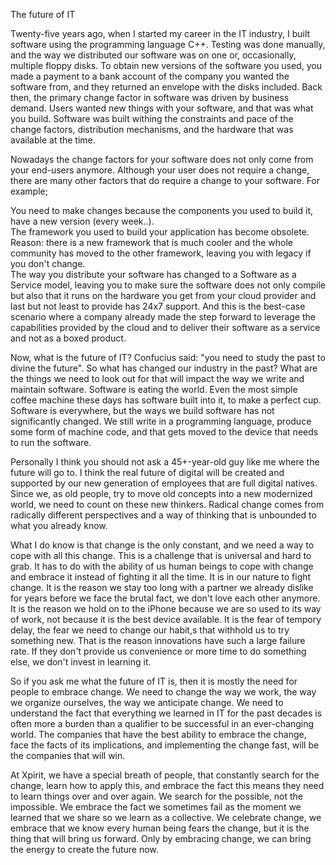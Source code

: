 The future of IT

Twenty-five years ago, when I started my career in the IT industry, I
built software using the programming language C++. Testing was done
manually, and the way we distributed our software was on one or,
occasionally, multiple floppy disks. To obtain new versions of the
software you used, you made a payment to a bank account of the company
you wanted the software from, and they returned an envelope with the
disks included. Back then, the primary change factor in software was
driven by business demand. Users wanted new things with your software,
and that was what you build. Software was built withing the constraints
and pace of the change factors, distribution mechanisms, and the
hardware that was available at the time.

Nowadays the change factors for your software does not only come from
your end-users anymore. Although your user does not require a change,
there are many other factors that do require a change to your software.
For example;

You need to make changes because the components you used to build it,
have a new version (every week..).\
The framework you used to build your application has become obsolete.
Reason: there is a new framework that is much cooler and the whole
community has moved to the other framework, leaving you with legacy if
you don't change.\
The way you distribute your software has changed to a Software as a
Service model, leaving you to make sure the software does not only
compile but also that it runs on the hardware you get from your cloud
provider and last but not least to provide has 24x7 support. And this is
the best-case scenario where a company already made the step forward to
leverage the capabilities provided by the cloud and to deliver their
software as a service and not as a boxed product.

Now, what is the future of IT? Confucius said: "you need to study the
past to divine the future". So what has changed our industry in the
past? What are the things we need to look out for that will impact the
way we write and maintain software. Software is eating the world. Even
the most simple coffee machine these days has software built into it, to
make a perfect cup. Software is everywhere, but the ways we build
software has not significantly changed. We still write in a programming
language, produce some form of machine code, and that gets moved to the
device that needs to run the software.

Personally I think you should not ask a 45+-year-old guy like me where
the future will go to. I think the real future of digital will be
created and supported by our new generation of employees that are full
digital natives. Since we, as old people, try to move old concepts into
a new modernized world, we need to count on these new thinkers. Radical
change comes from radically different perspectives and a way of thinking
that is unbounded to what you already know.

What I do know is that change is the only constant, and we need a way to
cope with all this change. This is a challenge that is universal and
hard to grab. It has to do with the ability of us human beings to cope
with change and embrace it instead of fighting it all the time. It is in
our nature to fight change. It is the reason we stay too long with a
partner we already dislike for years before we face the brutal fact, we
don't love each other anymore. It is the reason we hold on to the iPhone
because we are so used to its way of work, not because it is the best
device available. It is the fear of tempory delay, the fear we need to
change our habit,s that withhold us to try something new. That is the
reason innovations have such a large failure rate. If they don't provide
us convenience or more time to do something else, we don't invest in
learning it.

So if you ask me what the future of IT is, then it is mostly the need
for people to embrace change. We need to change the way we work, the way
we organize ourselves, the way we anticipate change. We need to
understand the fact that everything we learned in IT for the past
decades is often more a burden than a qualifier to be successful in an
ever-changing world. The companies that have the best ability to embrace
the change, face the facts of its implications, and implementing the
change fast, will be the companies that will win.

At Xpirit, we have a special breath of people, that constantly search
for the change, learn how to apply this, and embrace the fact this means
they need to learn things over and over again. We search for the
possible, not the impossible. We embrace the fact we sometimes fail as
the moment we learned that we share so we learn as a collective. We
celebrate change, we embrace that we know every human being fears the
change, but it is the thing that will bring us forward. Only by
embracing change, we can bring the energy to create the future now.
